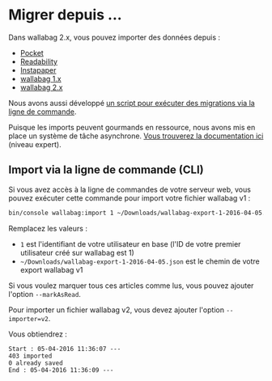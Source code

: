 # Migrer depuis ...

Dans wallabag 2.x, vous pouvez importer des données depuis :

-   [Pocket](Pocket.md)
-   [Readability](Readability.md)
-   [Instapaper](Instapaper.md)
-   [wallabag 1.x](wallabagv1.md)
-   [wallabag 2.x](wallabagv2.md)

Nous avons aussi développé [un script pour exécuter des migrations via
la ligne de commande](#import-via-la-ligne-de-commande-cli).

Puisque les imports peuvent gourmands en ressource, nous avons mis en
place un système de tâche asynchrone. [Vous trouverez la documentation
ici](https://doc.wallabag.org/fr/admin/asynchronous.html)
(niveau expert).

## Import via la ligne de commande (CLI)

Si vous avez accès à la ligne de commandes de votre serveur web, vous
pouvez exécuter cette commande pour import votre fichier wallabag v1 :

```bash
bin/console wallabag:import 1 ~/Downloads/wallabag-export-1-2016-04-05.json --env=prod
```

Remplacez les valeurs :

-   `1` est l'identifiant de votre utilisateur en base (l'ID de votre
    premier utilisateur créé sur wallabag est 1)
-   `~/Downloads/wallabag-export-1-2016-04-05.json` est le chemin de
    votre export wallabag v1

Si vous voulez marquer tous ces articles comme lus, vous pouvez ajouter
l'option `--markAsRead`.

Pour importer un fichier wallabag v2, vous devez ajouter l'option
`--importer=v2`.

Vous obtiendrez :

    Start : 05-04-2016 11:36:07 ---
    403 imported
    0 already saved
    End : 05-04-2016 11:36:09 ---
